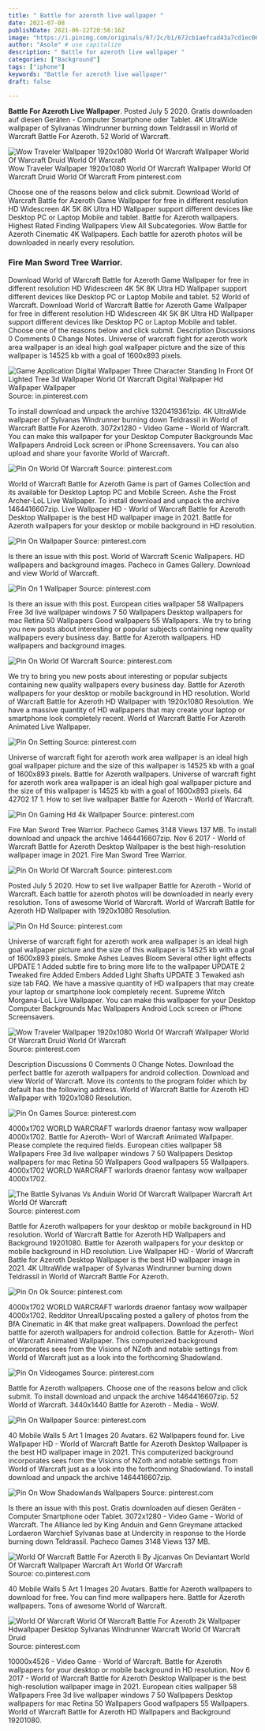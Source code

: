 ```yaml
---
title: " Battle for azeroth live wallpaper "
date: 2021-07-08
publishDate: 2021-06-22T20:56:16Z
image: "https://i.pinimg.com/originals/67/2c/b1/672cb1aefcad43a7cd1ec06f4b46a27a.jpg"
author: "Asole" # use capitalize
description: " Battle for azeroth live wallpaper "
categories: ["Background"]
tags: ["iphone"]
keywords: "Battle for azeroth live wallpaper"
draft: false

---
```



**Battle For Azeroth Live Wallpaper**. Posted July 5 2020. Gratis downloaden auf diesen Geräten - Computer Smartphone oder Tablet. 4K UltraWide wallpaper of Sylvanas Windrunner burning down Teldrassil in World of Warcraft Battle For Azeroth. 52 World of Warcraft.

![Wow Traveler Wallpaper 1920x1080 World Of Warcraft Wallpaper World Of Warcraft Druid World Of Warcraft](https://i.pinimg.com/originals/d0/4e/b7/d04eb7e5e36bf01e8d663538e335016e.jpg "Wow Traveler Wallpaper 1920x1080 World Of Warcraft Wallpaper World Of Warcraft Druid World Of Warcraft")
Wow Traveler Wallpaper 1920x1080 World Of Warcraft Wallpaper World Of Warcraft Druid World Of Warcraft From pinterest.com


Choose one of the reasons below and click submit. Download World of Warcraft Battle for Azeroth Game Wallpaper for free in different resolution HD Widescreen 4K 5K 8K Ultra HD Wallpaper support different devices like Desktop PC or Laptop Mobile and tablet. Battle for Azeroth wallpapers. Highest Rated Finding Wallpapers View All Subcategories. Wow Battle for Azeroth Cinematic 4K Wallpapers. Each battle for azeroth photos will be downloaded in nearly every resolution.

### Fire Man Sword Tree Warrior.

Download World of Warcraft Battle for Azeroth Game Wallpaper for free in different resolution HD Widescreen 4K 5K 8K Ultra HD Wallpaper support different devices like Desktop PC or Laptop Mobile and tablet. 52 World of Warcraft. Download World of Warcraft Battle for Azeroth Game Wallpaper for free in different resolution HD Widescreen 4K 5K 8K Ultra HD Wallpaper support different devices like Desktop PC or Laptop Mobile and tablet. Choose one of the reasons below and click submit. Description Discussions 0 Comments 0 Change Notes. Universe of warcraft fight for azeroth work area wallpaper is an ideal high goal wallpaper picture and the size of this wallpaper is 14525 kb with a goal of 1600x893 pixels.


![Game Application Digital Wallpaper Three Character Standing In Front Of Lighted Tree 3d Wallpaper World Of Warcraft Digital Wallpaper Hd Wallpaper Wallpaper](https://i.pinimg.com/originals/2b/d1/10/2bd110effdc8d10e7149dfd502c6bb9b.jpg "Game Application Digital Wallpaper Three Character Standing In Front Of Lighted Tree 3d Wallpaper World Of Warcraft Digital Wallpaper Hd Wallpaper Wallpaper")
Source: in.pinterest.com

To install download and unpack the archive 1320419361zip. 4K UltraWide wallpaper of Sylvanas Windrunner burning down Teldrassil in World of Warcraft Battle For Azeroth. 3072x1280 - Video Game - World of Warcraft. You can make this wallpaper for your Desktop Computer Backgrounds Mac Wallpapers Android Lock screen or iPhone Screensavers. You can also upload and share your favorite World of Warcraft.

![Pin On World Of Warcraft](https://i.pinimg.com/originals/ca/b6/8d/cab68dceb26531fcf06485e33818974e.png "Pin On World Of Warcraft")
Source: pinterest.com

World of Warcraft Battle for Azeroth Game is part of Games Collection and its available for Desktop Laptop PC and Mobile Screen. Ashe the Frost Archer-LoL Live Wallpaper. To install download and unpack the archive 1464416607zip. Live Wallpaper HD - World of Warcraft Battle for Azeroth Desktop Wallpaper is the best HD wallpaper image in 2021. Battle for Azeroth wallpapers for your desktop or mobile background in HD resolution.

![Pin On Wallpaper](https://i.pinimg.com/originals/7a/a5/04/7aa504a88c6cd5088112e144bf9f19ae.jpg "Pin On Wallpaper")
Source: pinterest.com

Is there an issue with this post. World of Warcraft Scenic Wallpapers. HD wallpapers and background images. Pacheco in Games Gallery. Download and view World of Warcraft.

![Pin On 1 Wallpaper](https://i.pinimg.com/474x/24/cf/03/24cf03d9c1a7e713b356470dd8016507.jpg "Pin On 1 Wallpaper")
Source: pinterest.com

Is there an issue with this post. European cities wallpaper 58 Wallpapers Free 3d live wallpaper windows 7 50 Wallpapers Desktop wallpapers for mac Retina 50 Wallpapers Good wallpapers 55 Wallpapers. We try to bring you new posts about interesting or popular subjects containing new quality wallpapers every business day. Battle for Azeroth wallpapers. HD wallpapers and background images.

![Pin On World Of Warcraft](https://i.pinimg.com/originals/ef/7a/75/ef7a7539d79cf86f46d846426f7cd62b.jpg "Pin On World Of Warcraft")
Source: pinterest.com

We try to bring you new posts about interesting or popular subjects containing new quality wallpapers every business day. Battle for Azeroth wallpapers for your desktop or mobile background in HD resolution. World of Warcraft Battle for Azeroth HD Wallpaper with 1920x1080 Resolution. We have a massive quantity of HD wallpapers that may create your laptop or smartphone look completely recent. World of Warcraft Battle For Azeroth Animated Live Wallpaper.

![Pin On Setting](https://i.pinimg.com/originals/fe/bc/37/febc378c7f43a9d98e1415389eaca8ff.png "Pin On Setting")
Source: pinterest.com

Universe of warcraft fight for azeroth work area wallpaper is an ideal high goal wallpaper picture and the size of this wallpaper is 14525 kb with a goal of 1600x893 pixels. Battle for Azeroth wallpapers. Universe of warcraft fight for azeroth work area wallpaper is an ideal high goal wallpaper picture and the size of this wallpaper is 14525 kb with a goal of 1600x893 pixels. 64 42702 17 1. How to set live wallpaper Battle for Azeroth - World of Warcraft.

![Pin On Gaming Hd 4k Wallpaper](https://i.pinimg.com/originals/dc/12/bf/dc12bf68d2e0c908dac4d6e2daba9908.png "Pin On Gaming Hd 4k Wallpaper")
Source: pinterest.com

Fire Man Sword Tree Warrior. Pacheco Games 3148 Views 137 MB. To install download and unpack the archive 1464416607zip. Nov 6 2017 - World of Warcraft Battle for Azeroth Desktop Wallpaper is the best high-resolution wallpaper image in 2021. Fire Man Sword Tree Warrior.

![Pin On World Of Warcraft](https://i.pinimg.com/474x/ba/a8/e4/baa8e4fd9a6ec0acbeabd74c74101023.jpg "Pin On World Of Warcraft")
Source: pinterest.com

Posted July 5 2020. How to set live wallpaper Battle for Azeroth - World of Warcraft. Each battle for azeroth photos will be downloaded in nearly every resolution. Tons of awesome World of Warcraft. World of Warcraft Battle for Azeroth HD Wallpaper with 1920x1080 Resolution.

![Pin On Hd](https://i.pinimg.com/originals/48/5e/9c/485e9cdf9e484b426d3e55d710337fe4.jpg "Pin On Hd")
Source: pinterest.com

Universe of warcraft fight for azeroth work area wallpaper is an ideal high goal wallpaper picture and the size of this wallpaper is 14525 kb with a goal of 1600x893 pixels. Smoke Ashes Leaves Bloom Several other light effects UPDATE 1 Added subtle fire to bring more life to the wallpaper UPDATE 2 Tweaked fire Added Embers Added Light Shafts UPDATE 3 Tewaked ash size tab FAQ. We have a massive quantity of HD wallpapers that may create your laptop or smartphone look completely recent. Supreme Witch Morgana-LoL Live Wallpaper. You can make this wallpaper for your Desktop Computer Backgrounds Mac Wallpapers Android Lock screen or iPhone Screensavers.

![Wow Traveler Wallpaper 1920x1080 World Of Warcraft Wallpaper World Of Warcraft Druid World Of Warcraft](https://i.pinimg.com/originals/d0/4e/b7/d04eb7e5e36bf01e8d663538e335016e.jpg "Wow Traveler Wallpaper 1920x1080 World Of Warcraft Wallpaper World Of Warcraft Druid World Of Warcraft")
Source: pinterest.com

Description Discussions 0 Comments 0 Change Notes. Download the perfect battle for azeroth wallpapers for android collection. Download and view World of Warcraft. Move its contents to the program folder which by default has the following address. World of Warcraft Battle for Azeroth HD Wallpaper with 1920x1080 Resolution.

![Pin On Games](https://i.pinimg.com/originals/60/aa/f6/60aaf68c8371055bf6693997d4aab299.jpg "Pin On Games")
Source: pinterest.com

4000x1702 WORLD WARCRAFT warlords draenor fantasy wow wallpaper 4000x1702. Battle for Azeroth- Worl of Warcraft Animated Wallpaper. Please complete the required fields. European cities wallpaper 58 Wallpapers Free 3d live wallpaper windows 7 50 Wallpapers Desktop wallpapers for mac Retina 50 Wallpapers Good wallpapers 55 Wallpapers. 4000x1702 WORLD WARCRAFT warlords draenor fantasy wow wallpaper 4000x1702.

![The Battle Sylvanas Vs Anduin World Of Warcraft Wallpaper Warcraft Art World Of Warcraft](https://i.pinimg.com/736x/e5/8f/97/e58f97b0eb9fa6bde3763154dbc7961f.jpg "The Battle Sylvanas Vs Anduin World Of Warcraft Wallpaper Warcraft Art World Of Warcraft")
Source: pinterest.com

Battle for Azeroth wallpapers for your desktop or mobile background in HD resolution. World of Warcraft Battle for Azeroth HD Wallpapers and Background 19201080. Battle for Azeroth wallpapers for your desktop or mobile background in HD resolution. Live Wallpaper HD - World of Warcraft Battle for Azeroth Desktop Wallpaper is the best HD wallpaper image in 2021. 4K UltraWide wallpaper of Sylvanas Windrunner burning down Teldrassil in World of Warcraft Battle For Azeroth.

![Pin On Ok](https://i.pinimg.com/originals/48/38/c1/4838c1d940e99833e95cd89c3bcdc853.jpg "Pin On Ok")
Source: pinterest.com

4000x1702 WORLD WARCRAFT warlords draenor fantasy wow wallpaper 4000x1702. Redditor UnrealUpscaling posted a gallery of photos from the BfA Cinematic in 4K that make great wallpapers. Download the perfect battle for azeroth wallpapers for android collection. Battle for Azeroth- Worl of Warcraft Animated Wallpaper. This computerized background incorporates sees from the Visions of NZoth and notable settings from World of Warcraft just as a look into the forthcoming Shadowland.

![Pin On Videogames](https://i.pinimg.com/originals/db/14/6a/db146ad6311fd27357ed4b153695b30e.png "Pin On Videogames")
Source: pinterest.com

Battle for Azeroth wallpapers. Choose one of the reasons below and click submit. To install download and unpack the archive 1464416607zip. 52 World of Warcraft. 3440x1440 Battle for Azeroth - Media - WoW.

![Pin On Wallpaper](https://i.pinimg.com/originals/1d/7b/6b/1d7b6b3997929b2cd011a64f7f1d698f.jpg "Pin On Wallpaper")
Source: pinterest.com

40 Mobile Walls 5 Art 1 Images 20 Avatars. 62 Wallpapers found for. Live Wallpaper HD - World of Warcraft Battle for Azeroth Desktop Wallpaper is the best HD wallpaper image in 2021. This computerized background incorporates sees from the Visions of NZoth and notable settings from World of Warcraft just as a look into the forthcoming Shadowland. To install download and unpack the archive 1464416607zip.

![Pin On Wow Shadowlands Wallpapers](https://i.pinimg.com/originals/5a/4c/3b/5a4c3b6427273a3e08fc1f62a8846cca.jpg "Pin On Wow Shadowlands Wallpapers")
Source: pinterest.com

Is there an issue with this post. Gratis downloaden auf diesen Geräten - Computer Smartphone oder Tablet. 3072x1280 - Video Game - World of Warcraft. The Alliance led by King Anduin and Genn Greymane attacked Lordaeron Warchief Sylvanas base at Undercity in response to the Horde burning down Teldrassil. Pacheco Games 3148 Views 137 MB.

![World Of Warcraft Battle For Azeroth Ii By Jjcanvas On Deviantart World Of Warcraft Wallpaper Warcraft Art World Of Warcraft](https://i.pinimg.com/originals/6d/78/17/6d78175f5aa19e4c72f898d9aea2a0e3.png "World Of Warcraft Battle For Azeroth Ii By Jjcanvas On Deviantart World Of Warcraft Wallpaper Warcraft Art World Of Warcraft")
Source: co.pinterest.com

40 Mobile Walls 5 Art 1 Images 20 Avatars. Battle for Azeroth wallpapers to download for free. You can find more wallpapers here. Battle for Azeroth wallpapers. Tons of awesome World of Warcraft.

![World Of Warcraft World Of Warcraft Battle For Azeroth 2k Wallpaper Hdwallpaper Desktop Sylvanas Windrunner Warcraft World Of Warcraft Druid](https://i.pinimg.com/originals/67/2c/b1/672cb1aefcad43a7cd1ec06f4b46a27a.jpg "World Of Warcraft World Of Warcraft Battle For Azeroth 2k Wallpaper Hdwallpaper Desktop Sylvanas Windrunner Warcraft World Of Warcraft Druid")
Source: pinterest.com

10000x4526 - Video Game - World of Warcraft. Battle for Azeroth wallpapers for your desktop or mobile background in HD resolution. Nov 6 2017 - World of Warcraft Battle for Azeroth Desktop Wallpaper is the best high-resolution wallpaper image in 2021. European cities wallpaper 58 Wallpapers Free 3d live wallpaper windows 7 50 Wallpapers Desktop wallpapers for mac Retina 50 Wallpapers Good wallpapers 55 Wallpapers. World of Warcraft Battle for Azeroth HD Wallpapers and Background 19201080.

